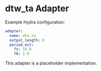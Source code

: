 # dtw_ta Adapter

Example Hydra configuration:

```yaml
adapter:
  name: dtw_ta
  output_length: 0
  period_est:
    fs: 10.0
    f0: 2.0
```

This adapter is a placeholder implementation.
